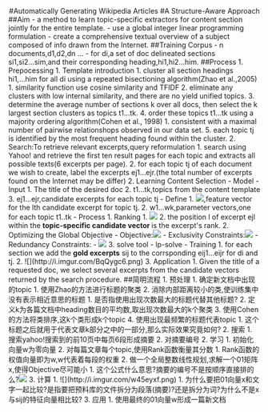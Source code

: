 <center>
#Automatically Generating Wikipedia Articles
#A Structure-Aware Approach
</center>
##Aim
- a method to learn topic-specific extractors for content section jointly for the entire template.
	- use a global integer linear programming formulation
- create a comprehensive textual overview of a subject composed of info drawn from the Internet.
##Training Corpus
- n documents,d1,d2,dn ...
- for di,a set of doc delineated sections si1,si2...sim,and their corresponding heading,hi1,hi2...him.
##Process
1. Prepocessing
	1. Template introduction
		1. cluster all section headings hi1,...him for all di using a repeated bisectioning algorithm(Zhao et al.,2005)
			1. similarity function use cosine similarity and TFIDF
		2. eliminate any clusters with low internal similarity, and there are no yield unified topics.
		3. determine the average number of sections k over all docs, then select the k largest section clusters as topics t1...tk.
		4. order these topics t1...tk using a majority ordering algorithm(Cohen et al., 1998)
			1. consistent with a maximal number of pairwise relationshops observed in our data set.
		5. each topic tj is identified by the most frequent heading found within the cluster.
	2. Search:To retrieve relevant excerpts,query reformulation
		1. search using Yahoo! and retrieve the first ten result pages for each topic and extracts all possible texts(6 excerpts per page).
		2. for each topic tj of each document we wish to create, label the excerpts ej1...ejr.(the total number of excerpts found on the Internet may be differ)
2. Learning Content Selection
	- Model
		- Input
			1. The title of the desired doc
			2. t1...tk,topics from the content template
			3. ej1...ejr,candidate excerpts for each topic tj
		- Define
			1. <img src="http://www.forkosh.com/mathtex.cgi? \phi(e_{jl})">,feature vector for the lth candidate excerpt for topic tj.
			2. w1...wk,parameter vectors,one for each topic t1..tk
		- Process
			1. Ranking
				1. <img src="http://www.forkosh.com/mathtex.cgi? score_j(e_{jl}) = \phi(e_{jl}) \times \underset{w_j}{\rightarrow}">
				2. the position l of excerpt ejl within the <b> topic-specific candidate vector </b> is the excerpt's rank.
			2. Optimizing the Global Objective
				- Objective:<img src="http://www.forkosh.com/mathtex.cgi? min\sum^k_{j=1}\sum^r_{l=1}{l \times x_{jl}}">
				- Exclusivity Constraints:<img src="http://www.forkosh.com/mathtex.cgi? \sum^r_{l=1}{x_{jl}}=1,\forall j\in\begin{Bmatrix} 1...k\end{Bmatrix}">
				- Redundancy Constraints:
					- <img src="http://www.forkosh.com/mathtex.cgi? (x_{jl} + x_{j'l'})\times sim(e_{jl} + e_{j'l'}),\forall j,j' \in \begin{Bmatrix} 1...k\end{Bmatrix} \forall l,l' \in \begin{Bmatrix} 1...r\end{Bmatrix}">
			3. solve tool
				- lp-solve
	- Training
		1. for each section we add the <b>gold excerpts</b> sij to the corrsponding eij1...eijr for di and tj.
		2. ![](http://i.imgur.com/BqQygc6.png)
3. Application
	1. Given the title of a requested doc, we select several excerpts from the candidate vectors returned by the search procedure.
##简明流程
1. 预处理
	1. 确定新文档中出现的topic
		1. 使用Zhao的方法进行标题的聚类
		2. 消除内部距离较小的类,使训练集中没有表示相近意思的标题
			1. 是否指使用出现次数最大的标题代替其他标题?
		2. 定义k为各篇文档中heading数目的平均数,取出现次数最大的k个聚类
		3. 使用Cohen的方法将类排序,这k个类形成k个topic
		4. 使用出现最频繁的标题代表topic
			1. 这个标题之后就用于代表文章k部分之中的一部分,那么实际效果究竟如何?
	2. 搜索
		1. 搜索yahoo!搜索到的前10页中每页6段形成摘要
		2. 对摘要编号
2. 学习
	1. 初始化向量w为零向量
	2. 对每篇文章每个topic,使用Rank函数衡量其分数
		1. Rank函数的权值向量即为w,w代表着每段的权重
		2. 做一个全局整数线性规划,求解一个01矩阵x,使得Objective尽可能小
			1. 这个公式什么意思?摘要的编号不是按顺序直接排的么?<img src="http://www.forkosh.com/mathtex.cgi? min\sum^k_{j=1}\sum^r_{l=1}{l \times x_{jl}}">
	3. 计算
		1. ![](http://i.imgur.com/w45eyxf.png)
			1. 为什么要把01向量x和文字一起比较?是指要把预料库的文件拆分为段落(摘要)?还是拆分为词?为什么不是x与sij的特征向量相比较?
3. 应用
	1. 使用最终的01向量w形成一篇新文档